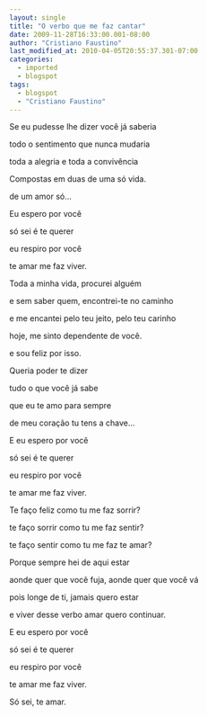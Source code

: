 ```yaml
---
layout: single
title: "O verbo que me faz cantar"
date: 2009-11-28T16:33:00.001-08:00
author: "Cristiano Faustino"
last_modified_at: 2010-04-05T20:55:37.301-07:00
categories:
  - imported
  - blogspot
tags:
  - blogspot
  - "Cristiano Faustino"
---
```


Se eu pudesse lhe dizer você já saberia

todo o sentimento que nunca mudaria

toda a alegria e toda a convivência

Compostas em duas de uma só vida.

de um amor só...



Eu espero por você

só sei é te querer

eu respiro por você

te amar me faz viver.



Toda a minha vida, procurei alguém

e sem saber quem, encontrei-te no caminho

e me encantei pelo teu jeito, pelo teu carinho

hoje, me sinto dependente de você.

e sou feliz por isso.



Queria poder te dizer

tudo o que você já sabe

que eu te amo para sempre

de meu coração tu tens a chave...



E eu espero por você

só sei é te querer

eu respiro por você

te amar me faz viver.



Te faço feliz como tu me faz sorrir?

te faço sorrir como tu me faz sentir?

te faço sentir como tu me faz te amar?



Porque sempre hei de aqui estar

aonde quer que você fuja, aonde quer que você vá

pois longe de ti, jamais quero estar

e viver desse verbo amar quero continuar.



E eu espero por você

só sei é te querer

eu respiro por você

te amar me faz viver.



Só sei, te amar.